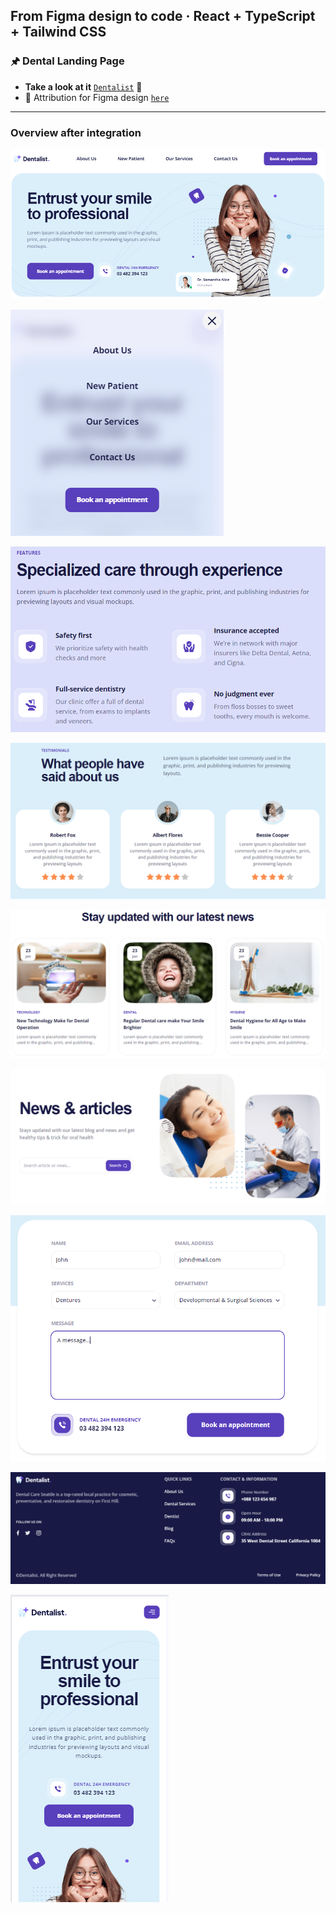 ## From Figma design to code · React + TypeScript + Tailwind CSS

### 🖈 Dental Landing Page

 - **Take a look at it** [`Dentalist`](https://gray-mafutala.github.io/dental-landing-page/) 👀
 - 🔗 Attribution for Figma design [`here`](https://www.figma.com/community/file/1242074740144270051)
---

### Overview after integration
  ![home-page-hero-section](/readme-img/home-page-hero-section.PNG)

  ![mobile-menu](/readme-img/mobile-menu.PNG)

  ![home-page-features-section](/readme-img/home-page-features-section.PNG)

  ![home-page-testimonials](/readme-img/home-page-testimonials.PNG)

  ![latest-articles.PNG](/readme-img/latest-articles.PNG)

  ![blog-page-hero-section](/readme-img/blog-page-hero-section.PNG)

  ![contact-form](/readme-img/contact-form.PNG)

  ![footer](/readme-img/footer.PNG)

  ![footer](/readme-img/mobile-preview.PNG)